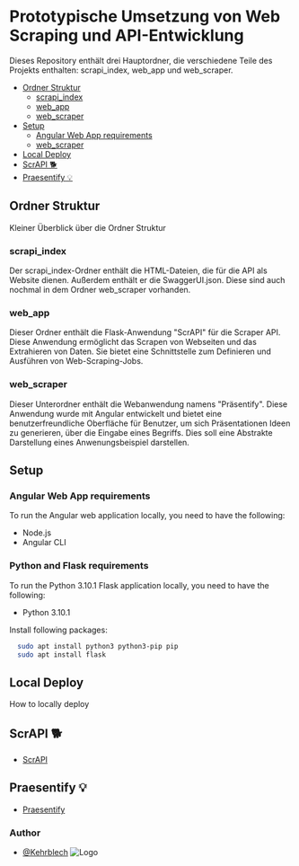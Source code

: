 
# Prototypische Umsetzung von Web Scraping und API-Entwicklung


Dieses Repository enthält drei Hauptordner, die verschiedene Teile des Projekts enthalten: scrapi_index, web_app und web_scraper.

- [Ordner Struktur](#ordner)
  * [scrapi_index](#html)
  * [web_app](#angular)
  * [web_scraper ](#python)
- [Setup](#setup)
  * [Angular Web App requirements](#angular)
  * [web_scraper ](#python)
- [Local Deploy](#Troubleshooting)
- [ScrAPI 🐕](#scrapi.de)
- [Praesentify 💡](#praesentify.netlify.app)


## Ordner Struktur
Kleiner Überblick über die Ordner Struktur

### scrapi_index
Der scrapi_index-Ordner enthält die HTML-Dateien, die für die API als Website dienen. Außerdem enthält er die SwaggerUI.json. Diese sind auch nochmal in dem Ordner web_scraper vorhanden.
### web_app
Dieser Ordner enthält die Flask-Anwendung "ScrAPI" für die Scraper API. Diese Anwendung ermöglicht das Scrapen von Webseiten und das Extrahieren von Daten. Sie bietet eine Schnittstelle zum Definieren und Ausführen von Web-Scraping-Jobs.
### web_scraper
Dieser Unterordner enthält die Webanwendung namens "Präsentify". Diese Anwendung wurde mit Angular entwickelt und bietet eine benutzerfreundliche Oberfläche für Benutzer, um sich Präsentationen Ideen zu generieren, über die Eingabe eines Begriffs. Dies soll eine Abstrakte Darstellung eines Anwenungsbeispiel darstellen.

## Setup
### Angular Web App requirements
To run the Angular web application locally, you need to have the following:

- Node.js
- Angular CLI
### Python and Flask requirements
To run the Python 3.10.1 Flask application locally, you need to have the following:

- Python 3.10.1

Install following packages:
```bash
  sudo apt install python3 python3-pip pip
  sudo apt install flask
```
## Local Deploy
How to locally deploy
## ScrAPI 🐕
- [ScrAPI](https://www.scrapi.de) 
## Praesentify 💡
- [Praesentify](https://www.praesentify.netlify.app)
### Author
- [@Kehrblech](https://www.github.com/Kehrblech)
![Logo](https://www.scrapi.de/static/assets/img/scrapi_logo.png)
